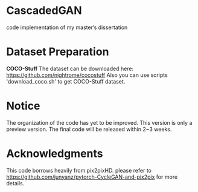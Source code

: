 # CascadedGAN
code implementation of my master‘s dissertation
# Dataset Preparation

**COCO-Stuff** 
The dataset can be downloaded here: https://github.com/nightrome/cocostuff
Also you can use scripts 'download_coco.sh' to get COCO-Stuff dataset.


# Notice
The organization of the code has yet to be improved. This version is only a preview version. The final code will be released within 2~3 weeks.

# Acknowledgments
This code borrows heavily from pix2pixHD. please refer to https://github.com/junyanz/pytorch-CycleGAN-and-pix2pix for more details.
